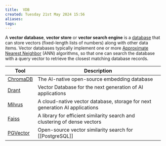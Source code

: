 ```yaml
---
title:  VDB
created: Tuesday 21st May 2024 15:56
aliases: 
tags: 
---
```

A **vector database**, **vector store** or **vector search engine** is a [database](https://en.wikipedia.org/wiki/Database "Database") that can store vectors (fixed-length lists of numbers) along with other data items. Vector databases typically implement one or more [Approximate Nearest Neighbor](https://en.wikipedia.org/wiki/Nearest_neighbor_search#Approximation_methods "Nearest neighbor search") (ANN) algorithms, so that one can search the database with a query vector to retrieve the closest matching database records.

| Tool                                               | Description                                                                 |
| -------------------------------------------------- | --------------------------------------------------------------------------- |
| [ChromaDB](https://github.com/chroma-core/chroma)  | The AI-native open-source embedding database                                |
| [Drant](https://github.com/qdrant/qdrant)          | Vector Database for the next generation of AI applications                  |
| [Milvus](https://github.com/milvus-io/milvus)      | A cloud-native vector database, storage for next generation AI applications |
| [Faiss](https://github.com/facebookresearch/faiss) | A library for efficient similarity search and clustering of dense vectors   |
| [PGVector](https://github.com/pgvector/pgvector)   | Open-source vector similarity search for [[PostgreSQL]]                     |
